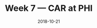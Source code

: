 ---
layout: game
title: Week 7 — CAR at PHI
season: 2018
game_id: 2018_07_CAR_PHI
week: 7
date: 2018-10-21
home_team: PHI
away_team: CAR
final_home: 
final_away: 
pbp_url: /assets/data/pbp/2018/2018_07_CAR_PHI.csv.gz
---